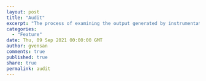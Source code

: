 ```yaml
---
layout: post
title: "Audit"
excerpt: "The process of examining the output generated by instrumentation or monitoring application to understand the behavior of user or application."
categories:
  - "Feature"
date: Thu, 09 Sep 2021 00:00:00 GMT
author: gvensan
comments: true
published: true
share: true
permalink: audit
---
```

